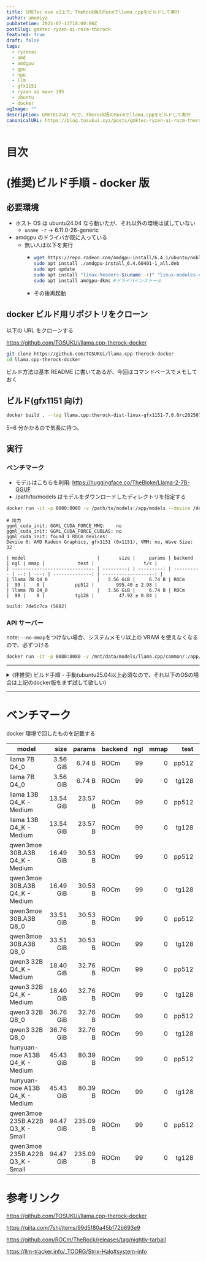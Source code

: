 ```yaml
---
title: GMKTec evo x2上で、TheRock版のRocmでllama.cppをビルドして実行
author: amemiya
pubDatetime: 2025-07-13T18:00:00Z
postSlug: gmktec-ryzen-ai-rocm-therock
featured: true
draft: false
tags:
  - ryzenai
  - amd
  - amdgpu
  - gpu
  - npu
  - llm
  - gfx1151
  - ryzen ai max+ 395
  - ubuntu
  - docker
ogImage: ""
description: GMKTECのAI PCで、Therock版のRocmでllama.cppをビルドして実行
canonicalURL: https://blog.tosukui.xyz/posts/gmktec-ryzen-ai-rocm-therock
---
```


# 目次

# (推奨)ビルド手順 - docker 版

## 必要環境

- ホスト OS は ubuntu24.04 なら動いたが、それ以外の環境は試していない
  - `uname -r` -> 6.11.0-26-generic
- amdgpu のドライバが既に入っている
  - 無い人は以下を実行
    - ```bash
      wget https://repo.radeon.com/amdgpu-install/6.4.1/ubuntu/noble/amdgpu-install_6.4.60401-1_all.deb
      sudo apt install ./amdgpu-install_6.4.60401-1_all.deb
      sudo apt update
      sudo apt install "linux-headers-$(uname -r)" "linux-modules-extra-$(uname -r)"
      sudo apt install amdgpu-dkms #ドライバインストール
      ```
    - その後再起動

## docker ビルド用リポジトリをクローン

以下の URL をクローンする

https://github.com/TOSUKUi/llama.cpp-therock-docker

```bash
git clone https://github.com/TOSUKUi/llama.cpp-therock-docker
cd llama.cpp-therock-docker
```

ビルド方法は基本 README に書いてあるが、今回はコマンドベースでメモしておく

## ビルド(gfx1151 向け)

```bash
docker build . --tag llama.cpp:therock-dist-linux-gfx1151-7.0.0rc20250710 --build-arg=therock_tarball_filename=therock-dist-linux-gfx1151-7.0.0rc20250710.tar.gz
```

5~6 分かかるので気長に待つ。

## 実行

### ベンチマーク

- モデルはこちらを利用: https://huggingface.co/TheBloke/Llama-2-7B-GGUF
- /path/to/models はモデルをダウンロードしたディレクトリを指定する

```bash
docker run -it -p 8080:8080 -v /path/to/models:/app/models --device /dev/kfd --device /dev/dri --security-opt seccomp=unconfined  llama.cpp:therock-dist-linux-gfx1151-7.0.0rc20250710 build/bin/llama-bench -mmp 0 -ngl 99 -m ./models/llama-2-7b.Q4_0.gguf
```

```
# 出力
ggml_cuda_init: GGML_CUDA_FORCE_MMQ:    no
ggml_cuda_init: GGML_CUDA_FORCE_CUBLAS: no
ggml_cuda_init: found 1 ROCm devices:
Device 0: AMD Radeon Graphics, gfx1151 (0x1151), VMM: no, Wave Size: 32

| model                          |       size |     params | backend    | ngl | mmap |            test |                  t/s |
| ------------------------------ | ---------: | ---------: | ---------- | --: | ---: | --------------: | -------------------: |
| llama 7B Q4_0                  |   3.56 GiB |     6.74 B | ROCm       |  99 |    0 |           pp512 |        995.40 ± 2.98 |
| llama 7B Q4_0                  |   3.56 GiB |     6.74 B | ROCm       |  99 |    0 |           tg128 |         47.92 ± 0.04 |

build: 7de5c7ca (5882)
```

### API サーバー

note: `--no-mmap`をつけない場合、システムメモリ以上の VRAM を使えなくなるので、必ずつける

```bash
docker run -it -p 8080:8080 -v /mnt/data/models/llama.cpp/common/:/app/models --device /dev/kfd --device /dev/dri --security-opt seccomp=unconfined llama.cpp:therock-dist-linux-gfx1151-7.0.0rc20250710 build/bin/llama-server --no-mmap -ngl 99 -m ./models/llama-2-7b.Q4_0.gguf --host 0.0.0.0
```

---

<details>
<summary>(非推奨) ビルド手順 - 手動(ubuntu25.04以上必須なので、それ以下のOSの場合は上記のdocker版をまず試して欲しい)</summary>
<div>

# (非推奨) ビルド手順 - 手動(ubuntu25.04 以上必須なので、それ以下の OS の場合は上記の docker 版をまず試して欲しい)

## 必要環境

- ubuntu25.04 である必要があるが、実際に ubuntu25.04 で実行できることを確認していない(docker は少なくとも動いている)
- **ubuntu24.04**の場合は TheRock 版の Rocm を使う時点で実行時に segfault 食らうため、その場合は上記の docker 版のセットアップを行うこと
  - 出力例
  - ```
    ROCBLAS_USE_HIPBLASLT=1 build/bin/llama-bench -mmp 0 -m ./models/llama-2-7b.Q4_0.gguf
    ggml_cuda_init: GGML_CUDA_FORCE_MMQ:    no
    ggml_cuda_init: GGML_CUDA_FORCE_CUBLAS: no
    ggml_cuda_init: found 1 ROCm devices:
    invalid architecture ID received for device 0 AMD Radeon Graphics:   cc 1024.1024
      Device 0: AMD Radeon Graphics,  (0x4000), VMM: no, Wave Size: 0
    Segmentation fault (core dumped)
    ```
- なんか docker 環境では`ubuntu:rolling`(25.04)をベースイメージにしたら動いた(カーネルは共有のはずなのでその上のどこかのスタックが違う？)

## llama.cpp を clone して、作業ディレクトリにする

```bash
git clone https://github.com/ggml-org/llama.cpp llama.cpp-therock #適当に名前変えとく
cd llama.cpp-therock
```

## TheRock 版の Rocm からビルド済みパッケージを持ってくる

github の release ページから `therock-dist-linux-gfx1151-6.4.0` のパターンのものを持ってくる

https://github.com/ROCm/TheRock/releases/tag/nightly-tarball

今回は:`therock-dist-linux-gfx1151-6.4.0rc20250520.tar.gz`を持ってくる

```bash
sudo mkdir -p /opt/rocm-6.4.0rc  # もし違うディレクトリにしたければそこを指定
wget "https://github.com/ROCm/TheRock/releases/download/nightly-tarball/therock-dist-linux-gfx1151-6.4.0rc20250520.tar.gz"
```

解答して、`/opt/rocmに入れる`

```bash
sudo tar -xz -C /opt/rocm-6.4.0rc -f therock-dist-linux-gfx1151-6.4.0rc20250520.tar.gz
rm therock-dist-linux-gfx1151-6.4.0rc20250520.tar.gz # 不要なものは消す
```

## 環境変数を設定

これは何かしらファイルにして source できるようにしておくか、.envrc などで direnv から設定できるようにしておく方が望ましい

```bash
export ROCM_PATH="/opt/rocm-6.5.0rc"
export HIP_PLATFORM="amd"
export HIP_PATH="${ROCM_PATH}"
export HIP_CLANG_PATH="${ROCM_PATH}/llvm/bin"
export HIP_INCLUDE_PATH="${ROCM_PATH}/include"
export HIP_LIB_PATH="${ROCM_PATH}/lib"
export HIP_DEVICE_LIB_PATH="${ROCM_PATH}/lib/llvm/amdgcn/bitcode"
export PATH="${ROCM_PATH}/bin:${HIP_CLANG_PATH}:${PATH}"
export LD_LIBRARY_PATH="${ROCM_PATH}/lib:${ROCM_PATH}/lib64:${ROCM_PATH}/llvm/lib:${LD_LIBRARY_PATH}"
export LIBRARY_PATH="${ROCM_PATH}/lib:${ROCM_PATH}/lib64:${LIBRARY_PATH}"
export CPATH="${HIP_INCLUDE_PATH}:${CPATH}"
export PKG_CONFIG_PATH="${ROCM_PATH}/lib/pkgconfig:${PKG_CONFIG_PATH}"
```

この辺の参考リンク

https://llm-tracker.info/_TOORG/Strix-Halo#system-info

## llama.cpp の一部書き換え

### `ggml/src/ggml-cuda/vendors/hip.h`旧 Rocm 向けのマクロを、TheRock 版の Rocm 向けのマクロに置き換える

これをやらないとビルドが通らない。llama.cpp 自体が対応したら不必要になると思われる。

```bash
sed -i \
  -e 's/#define CUBLAS_COMPUTE_16F HIPBLAS_R_16F/#define CUBLAS_COMPUTE_16F HIPBLAS_COMPUTE_16F/' \
  -e 's/#define CUBLAS_COMPUTE_32F HIPBLAS_R_32F/#define CUBLAS_COMPUTE_32F HIPBLAS_COMPUTE_32F/' \
  -e 's/#define CUBLAS_COMPUTE_32F_FAST_16F HIPBLAS_R_32F/#define CUBLAS_COMPUTE_32F_FAST_16F HIPBLAS_COMPUTE_32F_FAST_16F/' \
  -e 's/#define cublasComputeType_t hipblasDatatype_t/#define cublasComputeType_t hipblasComputeType_t/' \
  -e 's/#define cudaDataType_t hipblasDatatype_t/#define cudaDataType_t hipDataType/' \
  "ggml/src/ggml-cuda/vendors/hip.h"
```

`git diff` の結果が以下のような雰囲気なら大丈夫。

```diff
diff --git a/ggml/src/ggml-cuda/vendors/hip.h b/ggml/src/ggml-cuda/vendors/hip.h
index 184d445f..64d7d1c9 100644
--- a/ggml/src/ggml-cuda/vendors/hip.h
+++ b/ggml/src/ggml-cuda/vendors/hip.h
@@ -146,11 +146,11 @@
 #define cublasComputeType_t hipblasComputeType_t
 #define cudaDataType_t hipDataType
 #else
-#define CUBLAS_COMPUTE_16F HIPBLAS_R_16F
-#define CUBLAS_COMPUTE_32F HIPBLAS_R_32F
-#define CUBLAS_COMPUTE_32F_FAST_16F HIPBLAS_R_32F
-#define cublasComputeType_t hipblasDatatype_t
-#define cudaDataType_t hipblasDatatype_t
+#define CUBLAS_COMPUTE_16F HIPBLAS_COMPUTE_16F
+#define CUBLAS_COMPUTE_32F HIPBLAS_COMPUTE_32F
+#define CUBLAS_COMPUTE_32F_FAST_16F HIPBLAS_COMPUTE_32F_FAST_16F
+#define cublasComputeType_t hipblasComputeType_t
+#define cudaDataType_t hipDataType
 #endif

 #define __CUDA_ARCH__ 1300
```

参考リンク

https://qiita.com/7shi/items/99d5f80a45bf72b693e9

## llama.cpp をビルド

必要そうなものをインストールしておく。他に必要なものがあれば適宜入れる。

```bash
sudo apt install build-essential clang libcurl4-openssl-dev ninja-build
```

ビルド

```bash
mkdir build && cd build \
  && HIPCC="$(/opt/rocm-6.4.0rc/bin/hipconfig -l)/clang" \
  cmake .. \
  -G Ninja \
  -DGGML_HIP=ON \
  -DAMDGPU_TARGETS=gfx1151 \
  -DCMAKE_BUILD_TYPE=Release \
  -DCMAKE_C_COMPILER=clang \
  -DCMAKE_CXX_COMPILER=clang++ \
  -DHIP_PLATFORM=amd \
  && cmake --build . --config Release -- -j $(nproc)
```

## テスト

ベンチマークを回す。

ここでは以下のモデルを使ってベンチマークする。

https://huggingface.co/TheBloke/Llama-2-7B-GGUF

- note1: `-mmp 0`をつけない場合、システムメモリ以上のメモリをアロケーションできない
- note2: `ROCBLAS_USE_HIPBLASLT=1`をつけるとパフォーマンスが 20%以上上がるので必須

```bash
ROCBLAS_USE_HIPBLASLT=1 build/bin/llama-bench -mmp 0 -m ./models/llama-2-7b.Q4_0.gguf

ggml_cuda_init: GGML_CUDA_FORCE_MMQ:    no
ggml_cuda_init: GGML_CUDA_FORCE_CUBLAS: no
ggml_cuda_init: found 1 ROCm devices:
  Device 0: AMD Radeon Graphics, gfx1151 (0x1151), VMM: no, Wave Size: 32


build: 7de5c7ca (5882)
```

| model         |     size | params | backend | ngl | mmap |  test |           t/s |
| ------------- | -------: | -----: | ------- | --: | ---: | ----: | ------------: |
| llama 7B Q4_0 | 3.56 GiB | 6.74 B | ROCm    |  99 |    0 | pp512 | 995.40 ± 2.98 |
| llama 7B Q4_0 | 3.56 GiB | 6.74 B | ROCm    |  99 |    0 | tg128 |  47.92 ± 0.04 |

</div>
</details>

---

# ベンチマーク

docker 環境で回したものを記載する

| model                           |      size |   params | backend | ngl | mmap |  test |           t/s |
| ------------------------------- | --------: | -------: | ------- | --: | ---: | ----: | ------------: |
| llama 7B Q4_0                   |  3.56 GiB |   6.74 B | ROCm    |  99 |    0 | pp512 | 994.53 ± 4.16 |
| llama 7B Q4_0                   |  3.56 GiB |   6.74 B | ROCm    |  99 |    0 | tg128 |  47.92 ± 0.02 |
| llama 13B Q4_K - Medium         | 13.54 GiB |  23.57 B | ROCm    |  99 |    0 | pp512 | 335.70 ± 3.06 |
| llama 13B Q4_K - Medium         | 13.54 GiB |  23.57 B | ROCm    |  99 |    0 | tg128 |  13.71 ± 0.01 |
| qwen3moe 30B.A3B Q4_K - Medium  | 16.49 GiB |  30.53 B | ROCm    |  99 |    0 | pp512 | 607.81 ± 5.31 |
| qwen3moe 30B.A3B Q4_K - Medium  | 16.49 GiB |  30.53 B | ROCm    |  99 |    0 | tg128 |  56.55 ± 0.02 |
| qwen3moe 30B.A3B Q8_0           | 33.51 GiB |  30.53 B | ROCm    |  99 |    0 | pp512 | 601.03 ± 4.37 |
| qwen3moe 30B.A3B Q8_0           | 33.51 GiB |  30.53 B | ROCm    |  99 |    0 | tg128 |  37.91 ± 0.00 |
| qwen3 32B Q4_K - Medium         | 18.40 GiB |  32.76 B | ROCm    |  99 |    0 | pp512 | 255.66 ± 2.72 |
| qwen3 32B Q4_K - Medium         | 18.40 GiB |  32.76 B | ROCm    |  99 |    0 | tg128 |   9.91 ± 0.00 |
| qwen3 32B Q8_0                  | 36.76 GiB |  32.76 B | ROCm    |  99 |    0 | pp512 | 246.55 ± 2.16 |
| qwen3 32B Q8_0                  | 36.76 GiB |  32.76 B | ROCm    |  99 |    0 | tg128 |   5.67 ± 0.01 |
| hunyuan-moe A13B Q4_K - Medium  | 45.43 GiB |  80.39 B | ROCm    |  99 |    0 | pp512 | 246.06 ± 3.46 |
| hunyuan-moe A13B Q4_K - Medium  | 45.43 GiB |  80.39 B | ROCm    |  99 |    0 | tg128 |  22.56 ± 0.04 |
| qwen3moe 235B.A22B Q3_K - Small | 94.47 GiB | 235.09 B | ROCm    |  99 |    0 | pp512 | 125.91 ± 2.24 |
| qwen3moe 235B.A22B Q3_K - Small | 94.47 GiB | 235.09 B | ROCm    |  99 |    0 | tg128 |  13.52 ± 0.01 |

# 参考リンク

https://github.com/TOSUKUi/llama.cpp-therock-docker

https://qiita.com/7shi/items/99d5f80a45bf72b693e9

https://github.com/ROCm/TheRock/releases/tag/nightly-tarball

https://llm-tracker.info/_TOORG/Strix-Halo#system-info
